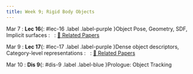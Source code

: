 ```yaml
---
title: Week 9; Rigid Body Objects
---
```


Mar 7
: **Lec 16**{: #lec-16 .label .label-purple }Object Pose, Geometry, SDF, Implicit surfaces
: &nbsp;
  : [📃 Related Papers](/papers/#object-pose-geometry-sdf-implicit-surfaces)


Mar 9
: **Lec 17**{: #lec-17 .label .label-purple }Dense object descriptors, Category-level representations
: &nbsp;
  : [📃 Related Papers](/papers/#dense-object-descriptors-category-level-representations)

Mar 10
: **Dis 9**{: #dis-9 .label .label-blue }Prologue: Object Tracking
